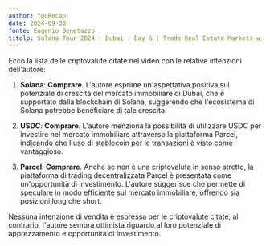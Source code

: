 ```yaml
---
author: YouRecap
date: 2024-09-30
fonte: Eugenio Benetazzo
titolo: Solana Tour 2024 | Dubai | Day 6 | Trade Real Estate Markets with Perpetuals [feat. Parcl]
---
```


Ecco la lista delle criptovalute citate nel video con le relative intenzioni dell'autore:

1. **Solana**: **Comprare**. L'autore esprime un'aspettativa positiva sul potenziale di crescita del mercato immobiliare di Dubai, che è supportato dalla blockchain di Solana, suggerendo che l'ecosistema di Solana potrebbe beneficiare di tale crescita.

2. **USDC**: **Comprare**. L'autore menziona la possibilità di utilizzare USDC per investire nel mercato immobiliare attraverso la piattaforma Parcel, indicando che l'uso di stablecoin per le transazioni è visto come vantaggioso.

3. **Parcel**: **Comprare**. Anche se non è una criptovaluta in senso stretto, la piattaforma di trading decentralizzata Parcel è presentata come un'opportunità di investimento. L'autore suggerisce che permette di speculare in modo efficiente sul mercato immobiliare, offrendo sia posizioni long che short.

Nessuna intenzione di vendita è espressa per le criptovalute citate; al contrario, l'autore sembra ottimista riguardo al loro potenziale di apprezzamento e opportunità di investimento.
